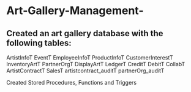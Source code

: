 # Art-Gallery-Management-

## Created an art gallery database with the following tables: 
ArtistInfoT
EventT
EmployeeInfoT
ProductInfoT
CustomerInterestT
InventoryArtT
PartnerOrgT
DisplayArtT
LedgerT
CreditT
DebitT
CollabT
ArtistContractT
SalesT
artistcontract_auditT
partnerOrg_auditT

Created Stored Procedures, Functions and Triggers
